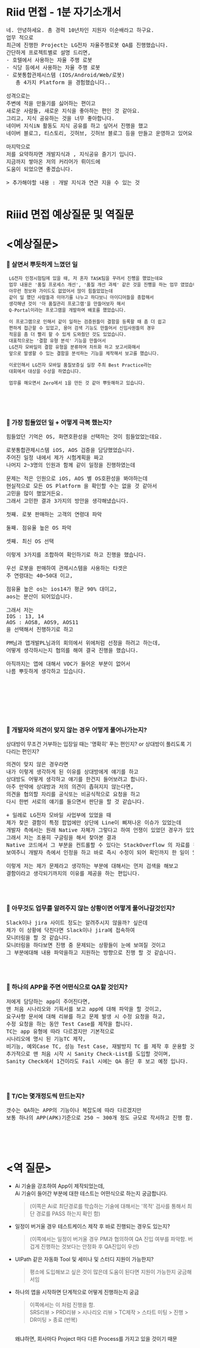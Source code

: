 # Riid 면접 - 1분 자기소개서 
<pre>
네. 안녕하세요. 총 경력 10년차인 지원자 이순배라고 하구요.
업무 적으로
최근에 진행한 Project는 LG전자 자율주행로봇 QA를 진행했습니다.
간단하게 프로젝트별로 설명 드리면, 
- 호텔에서 사용하는 자율 주행 로봇 
- 식당 등에서 사용하는 자율 주행 로봇 
- 로봇통합관제시스템 (IOS/Android/Web/로봇) 
   총 4가지 Platform 을 경험했습니다..

성격으로는 
주변에 적을 만들기를 싫어하는 편이고
새로운 사람들, 새로운 지식을 좋아하는 편인 것 같아요.
그리고, 지식 공유하는 것을 너무 좋아합니다.
네이버 지식iN 활동도 지식 공유를 하고 싶어서 진행을 했고
네이버 블로그, 티스토리, 깃허브, 깃허브 블로그 등을 만들고 운영하고 있어요.

마지막으로  
저를 요약하자면 개발지식과 , 지식공유 즐기기 입니다.
지금까지 쌓아온 저의 커리어가 뤼이드에 
도움이 되었으면 좋겠습니다.

> 추가해야할 내용 : 개발 지식과 연관 지을 수 있는 것

</pre>









# Riiid 면접 예상질문 및 역질문 
# <예상질문>
### **🐠 살면서 뿌듯하게 느꼈던 일**  
 <pre style='font-size:12px'>
 LG전자 인정시험팀에 있을 때, 저 혼자 TASK팀을 꾸려서 진행을 했었는데요
 업무 내용은 '품질 프로세스 개선', '품질 개선 과제' 같은 것을 진행을 하는 업무 였었습니다.
 아무런 정보와 가이드도 없었어서 많이 힘들었었는데 
 같이 일 했던 사람들과 이야기를 나누고 하다보니 아이디어들을 종합해서
 생각해낸 것이 '아 품질관리 프로그램'을 만들어보자 해서  
 Q-Portal이라는 프로그램을 개발하여 배포를 했었습니다.

 이 프로그램으로 인해서 같이 일하는 검증원들이 결함을 등록할 때 좀 더 쉽고 
 편하게 접근할 수 있었고, 용어 검색 기능도 만들어서 신입사원들의 경우 
 적응을 좀 더 빨리 할 수 있게 도와줬던 것도 있었습니다.
 대표적으로는 '결함 유형 분석' 기능을 만들어서 
 LG전자 모바일의 결함 유형을 분류하여 차트화 하고 보고서화해서 
 앞으로 발생할 수 있는 결함을 분석하는 기능을 제작해서 보고를 했습니다.

 이로인해서 LG전자 모바일 품질보증실 실장 주최 Best Practice라는 
 대회에서 대상을 수상을 하였습니다. 

 업무를 해오면서 Zero에서 1을 만든 것 같아 뿌듯해하고 있습니다.

</pre>

<br/><br/>

### **🐠 가장 힘들었던 일 + 어떻게 극복 했는지?**
<pre>
힘들었던 기억은 OS, 화면호환성을 선택하는 것이 힘들었었는데요.

로봇통합관제시스템 iOS, AOS 검증을 담당했었습니다.
주어진 일정 내에서 제가 시험계획을 짜고 
나머지 2~3명의 인원과 함께 같이 일정을 진행하였는데

문제는 적은 인원으로 iOS, AOS 별 OS호환성을 봐야하는데
현실적으로 모든 OS Platform 을 확인할 수는 없을 것 같아서
고민을 많이 했었거든요. 
그래서 고민한 결과 3가지의 방안을 생각해냈습니다.

첫째. 로봇 판매하는 고객의 연령대 파악 

둘째. 점유율 높은 OS 파악 

셋째. 최신 OS 선택 

이렇게 3가지를 조합하여 확인하기로 하고 진행을 했습니다.

우선 로봇을 판매하여 관제시스템을 사용하는 타겟은 
주 연령대는 40~50대 이고, 

점유율 높은 os는 ios14가 평균 90% 대이고, 
aos는 분산이 되어있습니다.

그래서 저는 
IOS : 13, 14
AOS : AOS8, AOS9, AOS11 
을 선택해서 진행하기로 하고

PM님과 앱개발PL님과의 회의에서 위에처럼 선정을 하려고 하는데,
어떻게 생각하시는지 협의를 해여 결국 진행을 했습니다.

아직까지는 앱에 대해서 VOC가 들어온 부분이 없어서 
나름 뿌듯하게 생각하고 있습니다.




</pre>

<br/><br/>

### 🐠 개발자와 의견이 맞지 않는 경우 어떻게 풀어나가는지?
 상대방이 무조건 거부하는 입장일 때는 '명확히' 푸는 편인지? or 상대방이 풀리도록 기다리는 편인지?
<pre>
의견이 맞지 않은 경우라면 
내가 이렇게 생각하게 된 이유를 상대방에게 얘기를 하고 
상대방도 어떻게 생각하고 얘기를 한건지 들어보려고 합니다.
아주 만약에 상대방과 저의 의견이 좁혀지지 않는다면, 
의견을 협의할 자리를 공식또는 비공식적으로 요청을 하고 
다시 한번 서로의 얘기를 들으면서 판단을 할 것 같습니다.

+ 일례로 LG전자 모바일 사업부에 있었을 때 
제가 찾은 결함이 특정 팝업에만 상단에 Line이 삐져나온 이슈가 있었는데
개발자 측에서는 원래 Native 자체가 그렇다고 하여 언쟁이 있었던 경우가 있었습니다.
그래서 저는 조용히 구글링을 해서 찾아본 결과 
Native 코드에서 그 부분을 컨트롤할 수 있다는 StackOverflow 의 자료를 찾아서 
보여주니 개발자 측에서 인정을 하고 바로 즉시 수정이 되어 확인까지 한 일이 있었습니다.

이렇게 저는 제가 문제라고 생각하는 부분에 대해서는 먼저 검색을 해보고 
결함이라고 생각되기까지의 이유를 제공을 하는 편입니다.
</pre>

<br/><br/>

### 🐠 아무것도 업무를 알려주지 않는 상황이면 어떻게 풀어나갈것인지?
<pre>
Slack이나 jira 사이트 정도는 알려주시지 않을까? 싶은데 
제가 이 상황에 닥친다면 Slack이나 jira에 접속하여 
모니터링을 할 것 같습니다. 
모니터링을 하다보면 진행 중 문제되는 상황들이 눈에 보여질 것이고
그 부분에대해 내용 파악을하고 지원하는 방향으로 진행 할 것 같습니다.
</pre>

<br/><br/>

### 🐠 하나의 APP을 주면 어떤식으로 QA할 것인지?
<pre>
저에게 담당하는 app이 주어진다면, 
맨 처음 시나리오와 기획서를 보고 app에 대해 파악을 할 것이고, 
요구사항 문서에 대해 리뷰를 하고 문제 발생 시 수정 요청을 하고,
수정 요청을 하는 동안 Test Case를 제작을 합니다.
TC는 app 유형에 따라 다르겠지만 기본적으로 
시나리오에 명시 된 기능TC 제작,
비기능, 예외Case TC, 성능 Test Case, 재발방지 TC 를 제작 후 운용할 것입니다.
추가적으로 맨 처음 시작 시 Sanity Check-List를 도입할 것이며, 
Sanity Check에서 1건이라도 Fail 시에는 QA 중단 후 보고 예정 입니다.
</pre>

<br/><br/>

### 🐠 T/C는 몇개정도씩 만드는지? 
<pre>
갯수는 QA하는 APP의 기능이나 복잡도에 따라 다르겠지만
보통 하나의 APP(APK)기준으로 250 ~ 300개 정도 규모로 작서하고 진행 함.
</pre>

<br/><br/>
<br/>

# <역 질문>
- Ai 기술을 강조하여 App이 제작되었는데,   
    Ai 기술이 들어간 부분에 대한 테스트는 어떤식으로 하는지 궁금합니다.  
   >(이쪽은 Ai로 최단경로를 학습하는 기술에 대해서는 '목적' 검사를 통해서 최단 경로를 PASS 하는지 확인 함)

- 일정이 버거울 경우 테스트케이스 제작 후 바로 진행되는 경우도 있는지?   
  >(이쪽에서는 일정이 버거울 경우 PM과 협의하여 QA 진입 여부를 파악함.
   버겁게 진행하는 것보다는 안정화 후 QA진입이 우선)

- UIPath 같은 자동화 Tool 및 세미나 및 스터디 지원이 가능한지?
  > 평소에 도입해보고 싶은 것이 많은데 도움이 된다면 지원이 가능한지 궁금해서임

- 하나의 앱을 시작하면 단계적으로 어떻게 진행하는지 궁금 
  > 이쪽에서는 이 처럼 진행을 함.   
  SRS리뷰 > PRD리뷰 > 시나리오 리뷰 > TC제작 > 스타트 미팅 > 진행 > DR미팅 > 종료  (반복)  
  <br/>
  왜냐하면, 회사마다 Project 마다 다른 Process를 가지고 있을 것이기 때문
